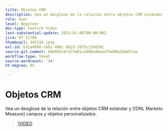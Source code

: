 ```yaml
---
title: Objetos CRM
description: Vea un desglose de la relación entre objetos CRM estándar y [!DNL Marketo Measure] campos y objetos personalizados.
role: User
level: Beginner
doc-type: Feature Video
last-substantial-update: 2023-01-06T00:00:00Z
jira: KT-11700
thumbnail: 347218.jpeg
exl-id: b31a4098-cb01-408c-9b29-28f5c139d3dc
source-git-commit: b60003c6fa73401ca980a46ae47be00a1bb457ae
workflow-type: tm+mt
source-wordcount: '34'
ht-degree: 0%

---
```


# Objetos CRM

Vea un desglose de la relación entre objetos CRM estándar y [!DNL Marketo Measure] campos y objetos personalizados.

>[!VIDEO](https://video.tv.adobe.com/v/347218/?quality=12&learn=on)

